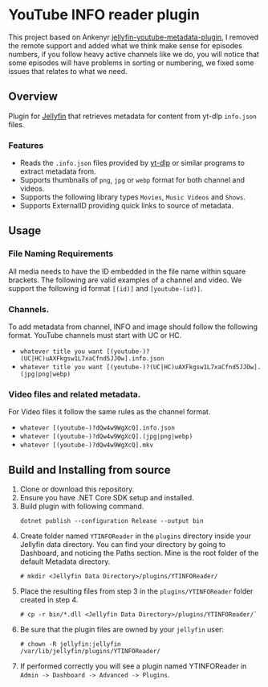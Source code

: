 # YouTube INFO reader plugin

This project based on Ankenyr [jellyfin-youtube-metadata-plugin](/ankenyr/jellyfin-youtube-metadata-plugin), I removed the remote support
and added what we think make sense for episodes numbers, if you follow heavy active channels like we do, you will notice that
some episodes will have problems in sorting or numbering, we fixed some issues that relates to what we need.

## Overview
Plugin for [Jellyfin](https://jellyfin.org/) that retrieves metadata for content from yt-dlp `info.json` files.

### Features
- Reads the `.info.json` files provided by [yt-dlp](https://github.com/yt-dlp/yt-dlp) or similar programs to extract metadata from.
- Supports thumbnails of `png`, `jpg` or `webp` format for both channel and videos.
- Supports the following library types `Movies`, `Music Videos` and `Shows`.
- Supports ExternalID providing quick links to source of metadata.

## Usage

### File Naming Requirements
All media needs to have the ID embedded in the file name within square brackets.
The following are valid examples of a channel and video. We support the following id format
`[(id)]` and `[youtube-(id)]`.

### Channels.
To add metadata from channel, INFO and image should follow the following format. YouTube channels must start with UC or HC.

- `whatever title you want [(youtube-)?(UC|HC)uAXFkgsw1L7xaCfnd5JJOw].info.json`
- `whatever title you want [(youtube-)?(UC|HC)uAXFkgsw1L7xaCfnd5JJOw].(jpg|png|webp)`

### Video files and related metadata.
For Video files it follow the same rules as the channel format.

- `whatever [(youtube-)?dQw4w9WgXcQ].info.json`
- `whatever [(youtube-)?dQw4w9WgXcQ].(jpg|png|webp)`
- `whatever [(youtube-)?dQw4w9WgXcQ].mkv`

## Build and Installing from source

1. Clone or download this repository.
1. Ensure you have .NET Core SDK setup and installed.
1. Build plugin with following command.
    ```
    dotnet publish --configuration Release --output bin
    ```
1. Create folder named `YTINFOReader` in the `plugins` directory inside your Jellyfin data
   directory. You can find your directory by going to Dashboard, and noticing the Paths section.
   Mine is the root folder of the default Metadata directory.
    ```
    # mkdir <Jellyfin Data Directory>/plugins/YTINFOReader/
    ```
1. Place the resulting files from step 3 in the `plugins/YTINFOReader` folder created in step 4.
    ```
    # cp -r bin/*.dll <Jellyfin Data Directory>/plugins/YTINFOReader/`
    ```
1. Be sure that the plugin files are owned by your `jellyfin` user:
    ```
    # chown -R jellyfin:jellyfin /var/lib/jellyfin/plugins/YTINFOReader/
    ```
1. If performed correctly you will see a plugin named YTINFOReader in `Admin -> Dashboard -> Advanced -> Plugins`.
